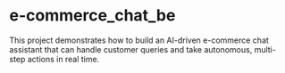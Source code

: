 # e-commerce_chat_be
This project demonstrates how to build an AI-driven e-commerce chat assistant that can handle customer queries and take autonomous, multi-step actions in real time.
